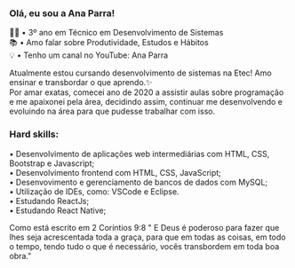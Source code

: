 ### Olá, eu sou a Ana Parra!

👩‍💻 • 3º ano em Técnico em Desenvolvimento de Sistemas <br>
📚 • Amo falar sobre Produtividade, Estudos e Hábitos <br>
💡 • Tenho um canal no YouTube: Ana Parra <br>

Atualmente estou cursando desenvolvimento de sistemas na Etec! Amo ensinar e transbordar o que aprendo.✨ <br>
Por amar exatas, comecei ano de 2020 a assistir aulas sobre programação e me apaixonei pela área, decidindo assim, continuar me desenvolvendo e evoluindo na área para que pudesse trabalhar com isso. <br>

### Hard skills:<br>

• Desenvolvimento de aplicações web intermediárias com HTML, CSS, Bootstrap e Javascript;<br>
• Desenvolvimento frontend com HTML, CSS, JavaScript;<br>
• Desenvovimento e gerenciamento de bancos de dados com MySQL;<br>
• Utilização de IDEs, como: VSCode e Eclipse.<br>
• Estudando ReactJs;<br>
• Estudando React Native;<br>


Como está escrito em 2 Coríntios 9:8 " E Deus é poderoso para fazer que lhes seja acrescentada toda a graça, para que em todas as coisas, em todo o tempo, tendo tudo o que é necessário, vocês transbordem em toda boa obra."

